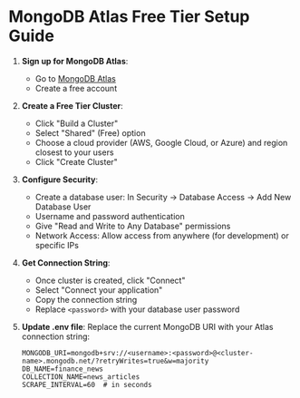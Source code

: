 # MongoDB Atlas Free Tier Setup Guide

1. **Sign up for MongoDB Atlas**:
   - Go to [MongoDB Atlas](https://www.mongodb.com/cloud/atlas/register)
   - Create a free account

2. **Create a Free Tier Cluster**:
   - Click "Build a Cluster"
   - Select "Shared" (Free) option
   - Choose a cloud provider (AWS, Google Cloud, or Azure) and region closest to your users
   - Click "Create Cluster"

3. **Configure Security**:
   - Create a database user: In Security → Database Access → Add New Database User
   - Username and password authentication
   - Give "Read and Write to Any Database" permissions
   - Network Access: Allow access from anywhere (for development) or specific IPs

4. **Get Connection String**:
   - Once cluster is created, click "Connect"
   - Select "Connect your application"
   - Copy the connection string
   - Replace `<password>` with your database user password

5. **Update .env file**:
   Replace the current MongoDB URI with your Atlas connection string:
   ```
   MONGODB_URI=mongodb+srv://<username>:<password>@<cluster-name>.mongodb.net/?retryWrites=true&w=majority
   DB_NAME=finance_news
   COLLECTION_NAME=news_articles
   SCRAPE_INTERVAL=60  # in seconds
   ```
